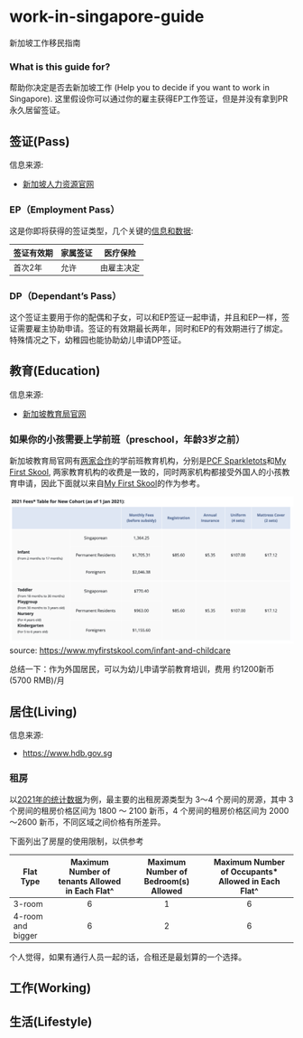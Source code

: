 # work-in-singapore-guide

新加坡工作移民指南

### What is this guide for?

帮助你决定是否去新加坡工作 (Help you to decide if you want to work in Singapore). 这里假设你可以通过你的雇主获得EP工作签证，但是并没有拿到PR永久居留签证。

## 签证(Pass)

信息来源:
* [新加坡人力资源官网](https://www.mom.gov.sg)

### EP（Employment Pass）

这是你即将获得的签证类型，几个关键的[信息和数据](https://www.mom.gov.sg/passes-and-permits/employment-pass/key-facts):

| 签证有效期 | 家属签证  | 医疗保险 |
|------------|---|---|
|  首次2年 | 允许 | 由雇主决定 |

### DP（Dependant’s Pass）

这个签证主要用于你的配偶和子女，可以和EP签证一起申请，并且和EP一样，签证需要雇主协助申请。签证的有效期最长两年，同时和EP的有效期进行了绑定。特殊情况之下，幼稚园也能协助幼儿申请DP签证。

## 教育(Education)

信息来源:
* [新加坡教育局官网](https://www.moe.gov.sg)

### 如果你的小孩需要上学前班（preschool，年龄3岁之前）

新加坡教育局官网有[两家合作](https://www.moe.gov.sg/preschool/overview)的学前班教育机构，分别是[PCF Sparkletots](https://www.pcf.org.sg/sparkletots/)和[My First Skool](https://www.myfirstskool.com/early-years-centre), 两家教育机构的收费是一致的，同时两家机构都接受外国人的小孩教育申请，因此下面就以来自[My First Skool](https://www.myfirstskool.com/early-years-centre)的作为参考。

![My First Skool](assets/preschool-registration-fee.png)
source: https://www.myfirstskool.com/infant-and-childcare

总结一下：作为外国居民，可以为幼儿申请学前教育培训，费用 约1200新币 (5700 RMB)/月

## 居住(Living)

信息来源:
* https://www.hdb.gov.sg

### 租房

以[2021年的统计数据](https://www.hdb.gov.sg/cs/infoweb/residential/renting-a-flat/renting-from-the-open-market/rental-statistics)为例，最主要的出租房源类型为 3～4 个房间的房源，其中 3 个房间的租房价格区间为 1800 ～ 2100 新币，4 个房间的租房价格区间为 2000～2600 新币，不同区域之间价格有所差异。

下面列出了房屋的使用限制，以供参考

| Flat Type         | Maximum Number of tenants Allowed in Each Flat^  | Maximum Number of Bedroom(s) Allowed | Maximum Number of Occupants* Allowed in Each Flat^ |
|-------------------|:------------------------------------------------:|:------------------------------------:|:--------------------------------------------------:|
| 3-room            |                         6                        |                   1                  |                          6                         |
| 4-room and bigger |                         6                        |                   2                  |                          6                         |

个人觉得，如果有通行人员一起的话，合租还是最划算的一个选择。


## 工作(Working)

## 生活(Lifestyle)
